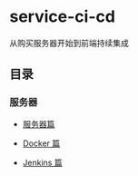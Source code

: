 # service-ci-cd

从购买服务器开始到前端持续集成

## 目录

### 服务器

- [服务器篇](./markdown/01-服务器篇.md)

- [Docker 篇](./markdown/02-Docker篇.md)

- [Jenkins 篇](./markdown/03-Jenkins篇.md)
